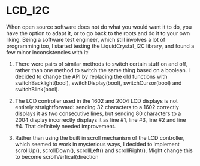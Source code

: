# LCD_I2C
When open source software does not do what you would want it to do, you have the option to adapt it, or to go back to the roots and do it to your own liking. Being a software test engineer, which still involves a lot of programming too, I started testing the LiquidCrystal_I2C library, and found a few minor inconsistencies with it:

1. There were pairs of similar methods to switch certain stuff on and off, rather than one method to switch the same thing based on a boolean. I decided to change the API by replacing the old functions with switchBacklight(bool), switchDisplay(bool), switchCursor(bool) and switchBlink(bool).

2. The LCD controller used in the 1602 and 2004 LCD displays is not entirely straightforward: sending 32 characters to a 1602 correctly displays it as two consecutive lines, but sending 80 characters to a 2004 display incorrectly displays it as line #1, line #3, line #2 and line #4. That definitely needed improvement. 

3. Rather than using the built in scroll mechanism of the LCD controller, which seemed to work in mysterious ways, I decided to implement scrollUp(), scrollDown(), scrollLeft() and scrollRight(). Might change this to become scrollVertical(direction
